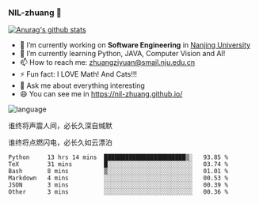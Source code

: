 ### NIL-zhuang 👋

<!--
**NIL-zhuang/NIL-zhuang** is a ✨ _special_ ✨ repository because its `README.md` (this file) appears on your GitHub profile.

Here are some ideas to get you started:

- 🔭 I’m currently working on ...
- 🌱 I’m currently learning ...
- 👯 I’m looking to collaborate on ...
- 🤔 I’m looking for help with ...
- 💬 Ask me about ...
- 📫 How to reach me: ...
- 😄 Pronouns: ...
- ⚡ Fun fact: ...
-->

[![Anurag's github stats](https://github-readme-stats.vercel.app/api?username=NIL-zhuang)](https://github.com/anuraghazra/github-readme-stats)

- 🔭 I’m currently working on **Software Engineering** in [Nanjing University](https://www.nju.edu.cn/)
- 🌱 I’m currently learning Python, JAVA, Computer Vision and AI!
- 📫 How to reach me: zhuangziyuan@smail.nju.edu.cn
- ⚡ Fun fact: I LOVE Math! And Cats!!!
- 💬 Ask me about everything interesting
- 😄 You can see me in https://nil-zhuang.github.io/

![language](https://github-readme-stats.vercel.app/api/top-langs/?username=NIL-zhuang&hide=TeX&layout=compact&theme=dark)

谁终将声震人间，必长久深自缄默

谁终将点燃闪电，必长久如云漂泊

<!--START_SECTION:waka-->

```text
Python     13 hrs 14 mins  ███████████████████████▒░   93.85 %
TeX        31 mins         █░░░░░░░░░░░░░░░░░░░░░░░░   03.74 %
Bash       8 mins          ▒░░░░░░░░░░░░░░░░░░░░░░░░   01.01 %
Markdown   4 mins          ░░░░░░░░░░░░░░░░░░░░░░░░░   00.53 %
JSON       3 mins          ░░░░░░░░░░░░░░░░░░░░░░░░░   00.39 %
Other      3 mins          ░░░░░░░░░░░░░░░░░░░░░░░░░   00.36 %
```

<!--END_SECTION:waka-->
